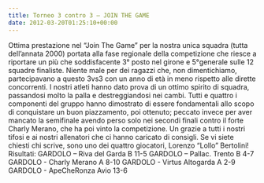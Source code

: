 ```yaml
---
title: Torneo 3 contro 3 – JOIN THE GAME
date: 2012-03-20T01:25:10+00:00
---
```

Ottima prestazione nel “Join The Game” per la nostra unica squadra (tutta dell’annata 2000) portata alla fase regionale della competizione che riesce a riportare un più che soddisfacente 3° posto nel girone e 5°generale sulle 12 squadre finaliste. Niente male per dei ragazzi che, non dimentichiamo, partecipavano a questo 3vs3 con un anno di età in meno rispetto alle dirette concorrenti. I nostri atleti hanno dato prova di un ottimo spirito di squadra, passandosi molto la palla e destreggiandosi nei cambi. Tutti e quattro i componenti del gruppo hanno dimostrato di essere fondamentali allo scopo di conquistare un buon piazzamento, poi ottenuto; peccato invece per aver mancato la semifinale avendo perso solo nei secondi finali contro il forte Charly Merano, che ha poi vinto la competizione. Un grazie a tutti i nostri tifosi e ai nostri allenatori che ci hanno caricato di consigli. Se vi siete chiesti chi scrive, sono uno dei quattro giocatori, Lorenzo “Lollo” Bertolini! Risultati: GARDOLO – Riva del Garda B 11-5 GARDOLO – Pallac. Trento B 4-7 GARDOLO - Charly Merano A 8-10 GARDOLO - Virtus Altogarda A 2-9 GARDOLO - ApeCheRonza Avio 13-6